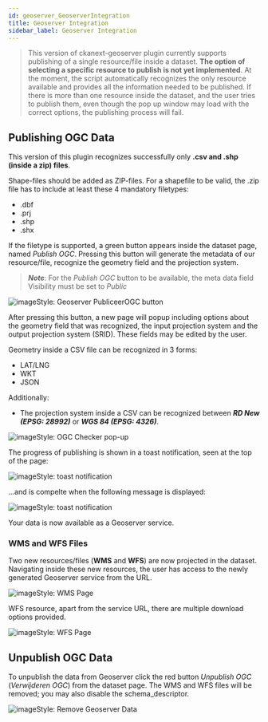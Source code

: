 ```yaml
---
id: geoserver_GeoserverIntegration
title: Geoserver Integration
sidebar_label: Geoserver Integration
---
```

>This version of ckanext-geoserver plugin currently supports publishing of a single resource/file inside a dataset. **The option of selecting a specific resource to publish is not yet implemented**. At the moment, the script automatically recognizes the only resource available and provides all the information needed to be published. If there is more than one resource inside the dataset, and the user tries to publish them, even though the pop up window may load with the correct options, the publishing process will fail.


## Publishing OGC Data

This version of this plugin recognizes successfully only **.csv and .shp (inside a zip) files**. 

Shape-files should be added as ZIP-files. For a shapefile to be valid, the .zip file has to include at least these 4 mandatory filetypes:

*   .dbf
*   .prj 		
*   .shp 	
*   .shx

If the filetype is supported, a green button appears inside the dataset page, named *Publish OGC*. Pressing this button will generate the metadata of our resource/file, recognize the geometry field and the projection system.

> ***Note***: For the *Publish OGC* button to be available, the meta data field Visibility must be set to *Public*

<img class="imageStyle shadowing" src="/docs/assets/Dataplatform/GeoServer/dataplatform_GEOSERVER_publiceerButton.png" alt="imageStyle: Geoserver PubliceerOGC button">

After pressing this button, a new page will popup including options about the geometry field that was recognized, the input projection system and the output projection system (SRID). These fields may be edited by the user. 

Geometry inside a CSV file can be recognized in 3 forms: 
* LAT/LNG
* WKT
* JSON

Additionally:
* The projection system inside a CSV can be recognized between ***RD New (EPSG: 28992)*** or ***WGS 84 (EPSG: 4326)***.

<img class="imageStyle shadowing" src="/docs/assets/Dataplatform/GeoServer/dataplatform_GEOSERVER_OGCchecker.png" alt="imageStyle: OGC Checker pop-up">

The progress of publishing is shown in a toast notification, seen at the top of the page:

<img class="imageStyle" src="/docs/assets/Dataplatform/GeoServer/dataplatform_GEOSERVER_toast.png" alt="imageStyle: toast notification">

...and is compelte when the following message is displayed:

<img class="imageStyle" src="/docs/assets/Dataplatform/GeoServer/dataplatform_GEOSERVER_toastComplete.png" alt="imageStyle: toast notification">

Your data is now available as a Geoserver service.

### WMS and WFS Files
Two new resources/files (**WMS** and **WFS**) are now projected in the dataset. Navigating inside these new resources, the user has access to the newly generated Geoserver service from the URL.

<img class="imageStyle" src="/docs/assets/Dataplatform/GeoServer/dataplatform_GEOSERVER_WMS.png" alt="imageStyle: WMS Page">

WFS resource, apart from the service URL, there are multiple download options provided.

<img class="imageStyle" src="/docs/assets/Dataplatform/GeoServer/dataplatform_GEOSERVER_WFS.png" alt="imageStyle: WFS Page">

## Unpublish OGC Data
To unpublish the data from Geoserver click the red button *Unpublish OGC* (*Verwijderen OGC*) from the dataset page. The WMS and WFS files will be removed; you may also disable the schema_descriptor.

<img class="imageStyle" src="/docs/assets/Dataplatform/GeoServer/dataplatform_GEOSERVER_Unpublish.png" alt="imageStyle: Remove Geoserver Data">

